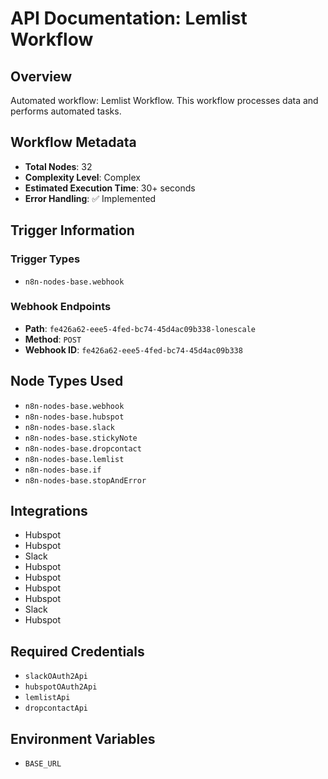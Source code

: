 # API Documentation: Lemlist Workflow

## Overview
Automated workflow: Lemlist Workflow. This workflow processes data and performs automated tasks.

## Workflow Metadata
- **Total Nodes**: 32
- **Complexity Level**: Complex
- **Estimated Execution Time**: 30+ seconds
- **Error Handling**: ✅ Implemented

## Trigger Information
### Trigger Types
- `n8n-nodes-base.webhook`

### Webhook Endpoints
- **Path**: `fe426a62-eee5-4fed-bc74-45d4ac09b338-lonescale`
- **Method**: `POST`
- **Webhook ID**: `fe426a62-eee5-4fed-bc74-45d4ac09b338`


## Node Types Used
- `n8n-nodes-base.webhook`
- `n8n-nodes-base.hubspot`
- `n8n-nodes-base.slack`
- `n8n-nodes-base.stickyNote`
- `n8n-nodes-base.dropcontact`
- `n8n-nodes-base.lemlist`
- `n8n-nodes-base.if`
- `n8n-nodes-base.stopAndError`

## Integrations
- Hubspot
- Hubspot
- Slack
- Hubspot
- Hubspot
- Hubspot
- Hubspot
- Slack
- Hubspot

## Required Credentials
- `slackOAuth2Api`
- `hubspotOAuth2Api`
- `lemlistApi`
- `dropcontactApi`

## Environment Variables
- `BASE_URL`
